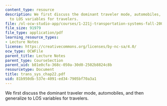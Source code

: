 ```yaml
---
content_type: resource
description: We first discuss the dominant traveler mode, automobiles, and then generalize
  to LOS variables for travelers.
file: /ol-ocw-studio-app/courses/1-221j-transportation-systems-fall-2004/81b950db537e4091ed347905bf70a3a1_trans_sys_chap22.pdf
file_size: 91979
file_type: application/pdf
learning_resource_types:
- Lecture Notes
license: https://creativecommons.org/licenses/by-nc-sa/4.0/
ocw_type: OCWFile
parent_title: Lecture Notes
parent_type: CourseSection
parent_uid: b81e0cfa-368c-050a-30d0-2502b8824c8b
resourcetype: Document
title: trans_sys_chap22.pdf
uid: 81b950db-537e-4091-ed34-7905bf70a3a1
---
```

We first discuss the dominant traveler mode, automobiles, and then generalize to LOS variables for travelers.
